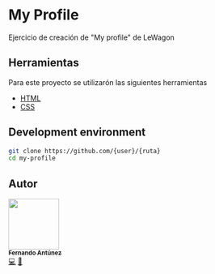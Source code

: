 # My Profile
Ejercicio de creación de "My profile" de LeWagon

## Herramientas

Para este proyecto se utilizarón las siguientes herramientas

* [HTML](https://developer.mozilla.org/es/docs/Web/HTML)
* [CSS](https://developer.mozilla.org/es/docs/Web/CSS)

## Development environment

```bash
git clone https://github.com/{user}/{ruta}
cd my-profile
```

## Autor

[<img src="https://avatars2.githubusercontent.com/u/48934580?s=460&v=4" width="100px;"/><br /><sub><b>Fernando Antúnez</b></sub>](https://github.com/FJALCode)<br />[💻](https://github.com/FJALCode "Code") [📢](#talk-Meabed "Talks")

